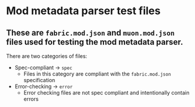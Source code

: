 # Mod metadata parser test files

## These are `fabric.mod.json` and `muon.mod.json` files used for testing the mod metadata parser.

There are two categories of files:
- Spec-compliant -> `spec`
    - Files in this category are compliant with the `fabric.mod.json` specification
- Error-checking -> `error`
    - Error checking files are not spec compliant and intentionally contain errors